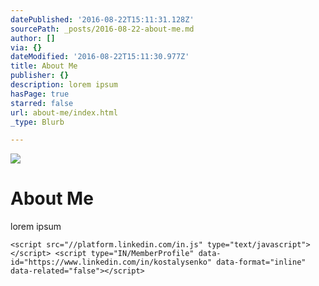 ```yaml
---
datePublished: '2016-08-22T15:11:31.128Z'
sourcePath: _posts/2016-08-22-about-me.md
author: []
via: {}
dateModified: '2016-08-22T15:11:30.977Z'
title: About Me
publisher: {}
description: lorem ipsum
hasPage: true
starred: false
url: about-me/index.html
_type: Blurb

---
```

![](https://the-grid-user-content.s3-us-west-2.amazonaws.com/255a9f04-714d-4c4e-9197-a4cd88ca288e.jpg)

# About Me

lorem ipsum

    <script src="//platform.linkedin.com/in.js" type="text/javascript"></script> <script type="IN/MemberProfile" data-id="https://www.linkedin.com/in/kostalysenko" data-format="inline" data-related="false"></script>